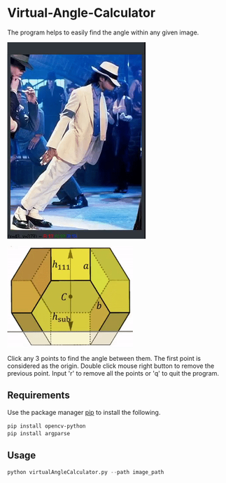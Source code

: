 # Virtual-Angle-Calculator

The program helps to easily find the angle within any given image. 

![](demo1.gif)

![](demo2.gif)

Click any 3 points to find the angle between them. The first point is considered as the origin.
Double click mouse right button to remove the previous point.
Input 'r' to remove all the points or 'q' to quit the program.

## Requirements

Use the package manager [pip](https://pip.pypa.io/en/stable/) to install the following.

```bash
pip install opencv-python
pip install argparse
```

## Usage

```python
python virtualAngleCalculator.py --path image_path
